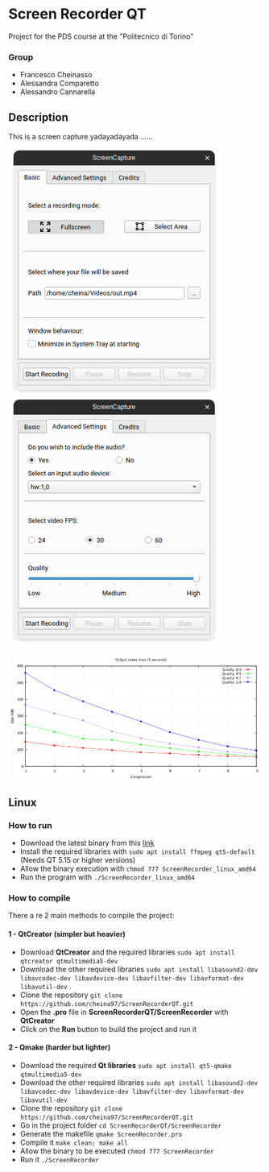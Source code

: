 # Screen Recorder QT
Project for the PDS course at the "Politecnico di Torino"

### Group

- Francesco Cheinasso
- Alessandra Comparetto
- Alessandro Cannarella

## Description

This is a screen capture yadayadayada ......

![](./img/screen1.png) ![](./img/screen2.png)



![](./img/graph.png)

## Linux

### How to run

- Download the latest binary from this [link](https://github.com/cheina97/PDS_Project/releases/latest/download/ScreenRecorder_linux_amd64)
- Install the required libraries with `sudo apt install ffmpeg qt5-default` (Needs QT 5.15 or higher versions)
- Allow the binary execution with `chmod 777 ScreenRecorder_linux_amd64`
- Run the program with `./ScreenRecorder_linux_amd64`

### How to compile

There a re 2 main methods to compile the project:

#### 1 - QtCreator (simpler but heavier)

- Download **QtCreator** and the required libraries `sudo apt install qtcreator qtmultimedia5-dev `
- Download the other required libraries `sudo apt install libasound2-dev libavcodec-dev libavdevice-dev libavfilter-dev libavformat-dev libavutil-dev` .
- Clone the repository `git clone https://github.com/cheina97/ScreenRecorderQT.git`
- Open the **.pro** file in **ScreenRecorderQT/ScreenRecorder** with **QtCreator**
- Click on the **Run** button to build the project and run it

#### 2 - Qmake (harder but lighter)

- Download the required **Qt libraries** `sudo apt install qt5-qmake qtmultimedia5-dev `
- Download the other required libraries `sudo apt install libasound2-dev libavcodec-dev libavdevice-dev libavfilter-dev libavformat-dev libavutil-dev`
- Clone the repository `git clone https://github.com/cheina97/ScreenRecorderQT.git`
- Go in the project folder  `cd ScreenRecorderQT/ScreenRecorder`
- Generate the makefile `qmake ScreenRecorder.pro`
- Compile it `make clean; make all`
- Allow the binary to be executed  `chmod 777 ScreenRecorder`
- Run it `./ScreenRecorder`
